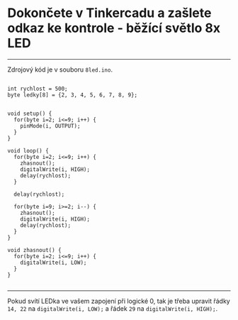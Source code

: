 # Dokončete v Tinkercadu a zašlete odkaz ke kontrole - běžící světlo 8x LED

---

Zdrojový kód je v souboru `8led.ino`.

```Arduino

int rychlost = 500;
byte ledky[8] = {2, 3, 4, 5, 6, 7, 8, 9};


void setup() {
  for(byte i=2; i<=9; i++) {
  	pinMode(i, OUTPUT); 
  }
}

void loop() {
  for(byte i=2; i<=9; i++) {
    zhasnout();
    digitalWrite(i, HIGH);
    delay(rychlost);
  }
  
  delay(rychlost);
  
  for(byte i=9; i>=2; i--) {
    zhasnout();
    digitalWrite(i, HIGH);
    delay(rychlost);
  }
}

void zhasnout() {
  for(byte i=2; i<=9; i++) {
    digitalWrite(i, LOW);
  }
}   


```

---

Pokud svítí LEDka ve vašem zapojení při logické 0, tak je třeba upravit řádky `14, 22` na ``` digitalWrite(i, LOW); ``` a řádek `29` na ``` digitalWrite(i, HIGH); ```.
